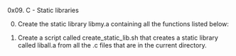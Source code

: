 0x09. C - Static libraries

0. Create the static library libmy.a containing all the functions listed below:

1. Create a script called create_static_lib.sh that creates a static library called liball.a from all the .c files that are in the current directory.


